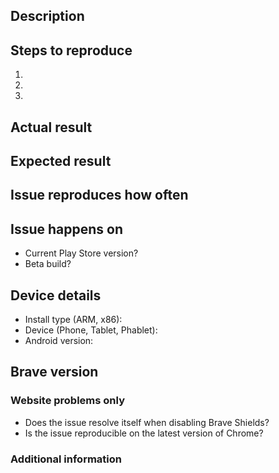 <!-- Have you searched for similar issues? Before submitting this issue, please check the open issues and add a note before logging a new issue. 

PLEASE USE THE TEMPLATE BELOW TO PROVIDE INFORMATION ABOUT THE ISSUE. 
INSUFFICIENT INFO WILL GET THE ISSUE CLOSED. IT WILL ONLY BE REOPENED AFTER SUFFICIENT INFO IS PROVIDED-->

## Description <!-- Provide a brief description of the issue -->


## Steps to reproduce <!-- Please add a series of steps to reproduce the issue -->

   1. 
   2. 
   3. 

## Actual result <!-- Please add screenshots if needed -->


## Expected result


## Issue reproduces how often <!-- [Easily reproduced/Intermittent issue/No steps to reproduce] -->


## Issue happens on <!-- Mention yes or no -->
   - Current Play Store version?
   - Beta build?

## Device details
   - Install type (ARM, x86):
   - Device (Phone, Tablet, Phablet):
   - Android version:
   
## Brave version


### Website problems only
- Does the issue resolve itself when disabling Brave Shields? 
- Is the issue reproducible on the latest version of Chrome? 

### Additional information
<!-- Any additional information, related issues, extra QA steps, configuration or data that might be necessary to reproduce the issue -->
